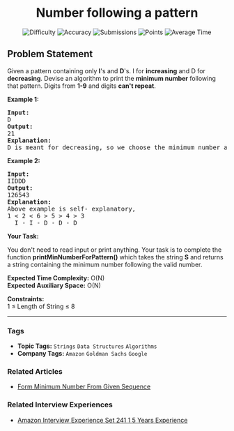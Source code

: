 <h1 align="center">Number following a pattern</h1>

<p align="center">
  <img alt="Difficulty" title="Difficulty" src="https://custom-icon-badges.demolab.com/badge/Difficulty: Medium-1F222E?style=for-the-badge&logoColor=white&logo=fire"/>
  <img alt="Accuracy" title="Accuracy" src="https://custom-icon-badges.demolab.com/badge/Accuracy: 55.44%25-1F222E?style=for-the-badge&logoColor=white&logo=target"/>
  <img alt="Submissions" title="Submissions" src="https://custom-icon-badges.demolab.com/badge/Submissions: 56K+-1F222E?style=for-the-badge&logoColor=white&logo=repo"/>
  <img alt="Points" title="Points" src="https://custom-icon-badges.demolab.com/badge/Points: 4-1F222E?style=for-the-badge&logoColor=white&logo=award"/>
  <img alt="Average Time" title="Average Time" src="https://custom-icon-badges.demolab.com/badge/Average%20Time: N/A-1F222E?style=for-the-badge&logoColor=white&logo=clock"/>
</p>

## Problem Statement

Given a pattern containing only <b>I</b>'s and <b>D</b>'s. I for <b>increasing</b> and D for <b>decreasing</b>. Devise an algorithm to print the <b>minimum number</b> following that pattern. Digits from <b>1-9</b> and digits <b>can't repeat</b>.

<b>Example 1:</b>

<pre><b>Input:</b>
D
<b>Output:</b>
21
<b>Explanation:</b>
D is meant for decreasing, so we choose the minimum number among all possible numbers like 21,31,54,87,etc.</pre>

<b>Example 2:</b>

<pre><b>Input:</b>
IIDDD
<b>Output:</b>
126543
<b>Explanation:</b>
Above example is self- explanatory,
1 < 2 < 6 > 5 > 4 > 3
  I - I - D - D - D</pre>

<b>Your Task:</b>

You don't need to read input or print anything. Your task is to complete the function <b>printMinNumberForPattern()</b> which takes the string <b>S</b> and returns a string containing the minimum number following the valid number.

<b>Expected Time Complexity:</b> O(N)<br><b>Expected Auxiliary Space:</b> O(N)

<b>Constraints:</b><br>1 ≤ Length of String ≤ 8


<hr>

### Tags
- **Topic Tags:** `Strings` `Data Structures` `Algorithms`
- **Company Tags:** `Amazon` `Goldman Sachs` `Google`

### Related Articles
- [Form Minimum Number From Given Sequence](https://www.geeksforgeeks.org/form-minimum-number-from-given-sequence/)

### Related Interview Experiences
- [Amazon Interview Experience Set 241 1 5 Years Experience](httpss://www.geeksforgeeks.org/amazon-interview-experience-set-241-1-5-years-experience/)
